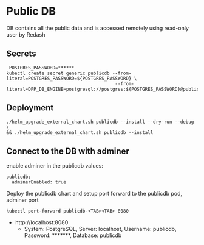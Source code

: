 # Public DB

DB contains all the public data and is accessed remotely using read-only user by Redash


## Secrets

```
 POSTGRES_PASSWORD=******
kubectl create secret generic publicdb --from-literal=POSTGRES_PASSWORD=${POSTGRES_PASSWORD} \
                                        --from-literal=DPP_DB_ENGINE=postgresql://postgres:${POSTGRES_PASSWORD}@publicdb:5432/postgres
```


## Deployment

```
./helm_upgrade_external_chart.sh publicdb --install --dry-run --debug \
&& ./helm_upgrade_external_chart.sh publicdb --install
```


## Connect to the DB with adminer

enable adminer in the publicdb values:

```
publicdb:
  adminerEnabled: true
```

Deploy the publicdb chart and setup port forward to the publicdb pod, adminer port

```
kubectl port-forward publicdb-<TAB><TAB> 8080
```

* http://localhost:8080
  * System: PostgreSQL, Server: localhost, Username: publicdb, Password: *******, Database: publicdb
